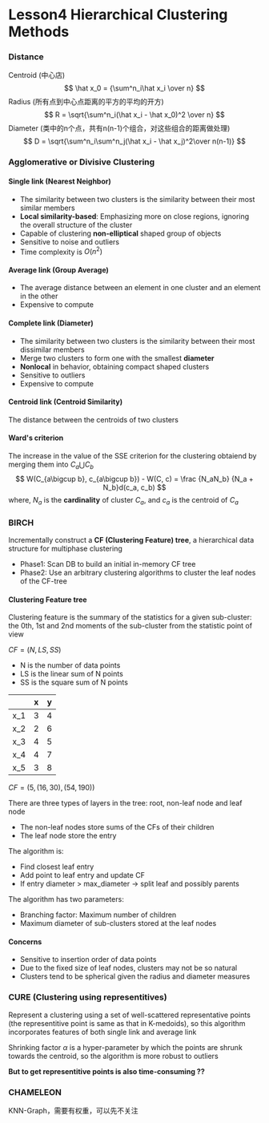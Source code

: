 # Lesson4 Hierarchical Clustering Methods

### Distance

Centroid (中心店)
$$
\hat x_0 = {\sum^n_i\hat x_i \over n}
$$
Radius (所有点到中心点距离的平方的平均的开方)
$$
R = \sqrt{\sum^n_i(\hat x_i - \hat x_0)^2 \over n}
$$
Diameter (类中的n个点，共有n(n-1)个组合，对这些组合的距离做处理)
$$
D = \sqrt{\sum^n_i\sum^n_j(\hat x_i - \hat x_j)^2\over n(n-1)}
$$

### Agglomerative or Divisive Clustering

#### Single link (Nearest Neighbor)

* The similarity between two clusters is the similarity between their most similar members
* **Local similarity-based**: Emphasizing more on close regions, ignoring the overall structure of the cluster
* Capable of clustering **non-elliptical** shaped group of objects
* Sensitive to noise and outliers
* Time complexity is $O(n^2)$

#### Average link (Group Average)

* The average distance between an element in one cluster and an element in the other
* Expensive to compute

#### Complete link (Diameter)

* The similarity between two clusters is the similarity between their most dissimilar members
* Merge two clusters to form one with the smallest **diameter**
* **Nonlocal** in behavior, obtaining compact shaped clusters
* Sensitive to outliers
* Expensive to compute

#### Centroid link (Centroid Similarity)

The distance between the centroids of two clusters

#### Ward's criterion

The increase in the value of the SSE criterion for the clustering obtaiend by merging them into $C_a\bigcup C_b$
$$
W(C_{a\bigcup b}, c_{a\bigcup b}) - W(C, c) = \frac {N_aN_b} {N_a + N_b}d(c_a, c_b)
$$
where, $N_a$ is the **cardinality** of cluster $C_a$, and $c_a$ is the centroid of $C_a$

### BIRCH

Incrementally construct a **CF (Clustering Feature) tree**, a hierarchical data structure for multiphase clustering

* Phase1: Scan DB to build an initial in-memory CF tree
* Phase2: Use an arbitrary clustering algorithms to cluster the leaf nodes of the CF-tree

#### Clustering Feature tree

Clustering feature is the summary of the statistics for a given sub-cluster: the 0th, 1st and 2nd moments of the sub-cluster from the statistic point of view

$CF = (N, LS, SS)$

* N is the number of data points
* LS is the linear sum of N points
* SS is the square sum of N points

|      | x    | y    |
| ---- | ---- | ---- |
| x_1  | 3    | 4    |
| x_2  | 2    | 6    |
| x_3  | 4    | 5    |
| x_4  | 4    | 7    |
| x_5  | 3    | 8    |

$CF = (5, (16, 30), (54, 190))$

There are three types of layers in the tree: root, non-leaf node and leaf node

* The non-leaf nodes store sums of the CFs of their children
* The leaf node store the entry

The algorithm is:

* Find closest leaf entry
* Add point to leaf entry and update CF
* If entry diameter > max_diameter -> split leaf and possibly parents

The algorithm has two parameters:

* Branching factor: Maximum number of children
* Maximum diameter of sub-clusters stored at the leaf nodes

#### Concerns

* Sensitive to insertion order of data points
* Due to the fixed size of leaf nodes, clusters may not be so natural
* Clusters tend to be spherical given the radius and diameter measures

### CURE (Clustering using representitives)

Represent a clustering using a set of well-scattered representative points (the representitive point is same as that in K-medoids), so this algorithm incorporates features of both single link and average link

Shrinking factor $\alpha$ is a hyper-parameter by which the points are shrunk towards the centroid, so the algorithm is more robust to outliers

**But to get representitive points is also time-consuming ??** 

### CHAMELEON

KNN-Graph，需要有权重，可以先不关注